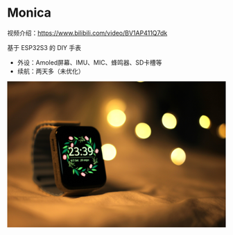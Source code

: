 # Monica

视频介绍：https://www.bilibili.com/video/BV1AP411Q7dk

基于 ESP32S3 的 DIY 手表

- 外设：Amoled屏幕、IMU、MIC、蜂鸣器、SD卡槽等
- 续航：两天多（未优化）

![](https://github.com/Forairaaaaa/monica/blob/main/Pics/cover.JPG?raw=true)